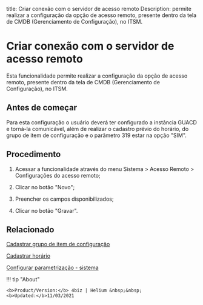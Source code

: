 title: Criar conexão com o servidor de acesso remoto
Description: permite realizar a configuração da opção de acesso remoto, presente dentro da tela de CMDB (Gerenciamento de Configuração), no ITSM.
# Criar conexão com o servidor de acesso remoto

Esta funcionalidade permite realizar a configuração da opção de acesso remoto,
presente dentro da tela de CMDB (Gerenciamento de Configuração), no ITSM.

Antes de começar
----------------

Para esta configuração o usuário deverá ter configurado a instância GUACD e
torná-la comunicável, além de realizar o cadastro prévio do horário, do grupo de
item de configuração e o parâmetro 319 estar na opção "SIM".

Procedimento
------------

1.  Acessar a funcionalidade através do menu Sistema \> Acesso Remoto \>
    Configurações do acesso remoto;

2.  Clicar no botão "Novo";

3.  Preencher os campos disponibilizados;

4.  Clicar no botão "Gravar".


Relacionado
-----------

[Cadastrar grupo de item de configuração](/pt-br/4biz-helium/processes/configuration/configuration/register-configuration-item-group.html)

[Cadastrar horário](/pt-br/4biz-helium/processes/event/configuration/register-time.html)

[Configurar parametrização - sistema](/pt-br/4biz-helium/platform-administration/parameters-list/configure-parametrization-system.html)

!!! tip "About"

    <b>Product/Version:</b> 4biz | Helium &nbsp;&nbsp;
    <b>Updated:</b>11/03/2021
